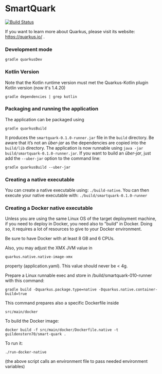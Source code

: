 # SmartQuark

[![Build Status](https://travis-ci.com/guildenstern70/SmartQuark.svg?branch=master)](https://travis-ci.com/guildenstern70/SmartQuark)


If you want to learn more about Quarkus, please visit its website: https://quarkus.io/ .

### Development mode

    gradle quarkusDev

### Kotlin Version

Note that the Kotlin runtime version must met the Quarkus-Kotlin plugin Kotlin version (now it's 1.4.20)

    gradle dependencies | grep kotlin

### Packaging and running the application

The application can be packaged using 

    gradle quarkusBuild

It produces the `smartquark-0.1.0-runner.jar` file in the `build` directory.
Be aware that it’s not an _über-jar_ as the dependencies are copied into the `build/lib` directory.
The application is now runnable using `java -jar build/smartquark-0.1.0-runner.jar`.
If you want to build an _über-jar_, just add the `--uber-jar` option to the command line:

    gradle quarkusBuild --uber-jar

### Creating a native executable

You can create a native executable using: `./build-native`.
You can then execute your native executable with: `./build/smartquark-0.1.0-runner`

### Creating a Docker native executable

Unless you are using the same Linux OS of the target deployment machine, if you need to
deploy in Docker, you need also to "build" in Docker. Doing so, it requires a lot of resources
to give to your Docker environment.

Be sure to have Docker with at least 8 GB and 6 CPUs.

Also, you may adjust the XMX JVM value in 

    quarkus.native.native-image-xmx

property (application.yaml). This value should never be < 4g.

Prepare a Linux runnable exec and store in /build/smartquark-010-runner with this command:

    gradle build -Dquarkus.package.type=native -Dquarkus.native.container-build=true

This command prepares also a specific Dockerfile inside 

    src/main/docker

To build the Docker image:
 
    docker build -f src/main/docker/Dockerfile.native -t guildenstern70/smart-quark .

To run it:

    ./run-docker-native

(the above script calls an environment file to pass needed environment variables)

    
    
    